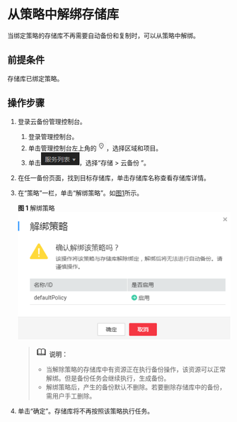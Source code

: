 # 从策略中解绑存储库<a name="cbr_03_0030"></a>

当绑定策略的存储库不再需要自动备份和复制时，可以从策略中解绑。

## 前提条件<a name="section15453010184119"></a>

存储库已绑定策略。

## 操作步骤<a name="section103181981118"></a>

1.  登录云备份管理控制台。
    1.  登录管理控制台。
    2.  单击管理控制台左上角的![](figures/icon-region.png)，选择区域和项目。
    3.  单击![](figures/icon-list.png)，选择“存储 \> 云备份 ”。

2.  在任一备份页面，找到目标存储库，单击存储库名称查看存储库详情。
3.  在“策略”一栏，单击“解绑策略”。如[图1](#fig16691161117510)所示。

    **图 1**  解绑策略<a name="fig16691161117510"></a>  
    ![](figures/解绑策略.png "解绑策略")

    >![](public_sys-resources/icon-note.gif) **说明：**   
    >-   当解除策略的存储库中有资源正在执行备份操作，该资源可以正常解绑。但是备份任务会继续执行，生成备份。  
    >-   解绑策略后，产生的备份默认不删除。若要删除存储库中的备份，需用户手工删除。  

4.  单击“确定”。存储库将不再按照该策略执行任务。

